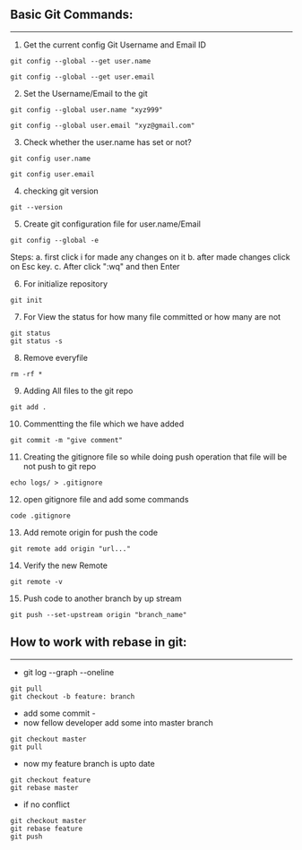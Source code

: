 ## Basic Git Commands:
----------------------

1. Get the current config Git Username and Email ID
```
git config --global --get user.name
```
```
git config --global --get user.email
```

2. Set the Username/Email to the git
```
git config --global user.name "xyz999"
```
```
git config --global user.email "xyz@gmail.com"
```

3. Check whether the user.name has set or not?
```
git config user.name
```
```
git config user.email
```

4. checking git version
```
git --version
```

5. Create git configuration file for user.name/Email
```
git config --global -e
```
Steps:
a. first click i for made any changes on it
b. after made changes click on Esc key.
c. After click ":wq" and then Enter

6. For initialize repository
```
git init
```

7. For View the status for how many file committed or how many are not
```
git status
git status -s
```

8. Remove everyfile 
```
rm -rf *
```

9. Adding All files to the git repo
```
git add .
```

10. Commentting the file which we have added
```
git commit -m "give comment"
```

11. Creating the gitignore file so while doing push operation that file will be not push to git repo
```
echo logs/ > .gitignore
```

12. open gitignore file and add some commands
```
code .gitignore
```

13. Add remote origin for push the code
```
git remote add origin "url..."
```

14. Verify the new Remote
```
git remote -v
```

15. Push code to another branch by up stream
```
git push --set-upstream origin "branch_name"
```


## How to work with rebase in git:
----------------------------------

- git log --graph --oneline
```
git pull
git checkout -b feature: branch
```
- add some commit - 
- now fellow developer add some into master branch
```
git checkout master
git pull
```
- now my feature branch is upto date
```
git checkout feature
git rebase master
```
- if no conflict
```
git checkout master
git rebase feature
git push
```
